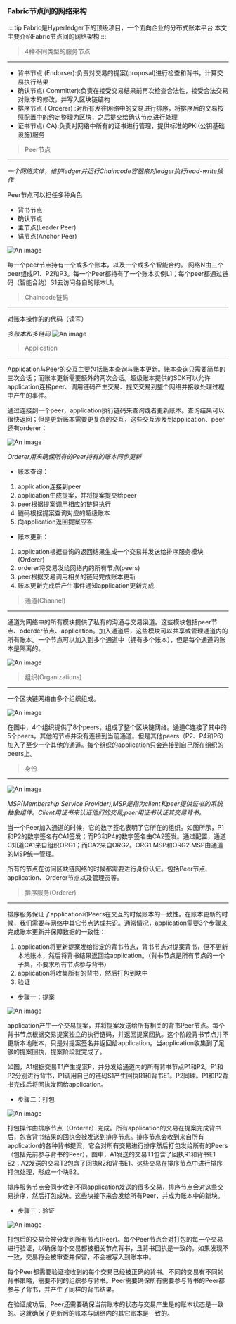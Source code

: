 ### Fabric节点间的网络架构

::: tip Fabric是Hyperledger下的顶级项目，一个面向企业的分布式账本平台
本文主要介绍Fabric节点间的网络架构
:::

> 4种不同类型的服务节点
---
- 背书节点 (Endorser):负责对交易的提案(proposal)进行检查和背书，计算交易执行结果
- 确认节点( Committer):负责在接受交易结果前再次检查合法性，接受合法交易对账本的修改，并写入区块链结构
- 排序节点 ( Orderer) :对所有发往网络中的交易进行排序，将排序后的交易按照配置中的约定整理为区块，之后提交给确认节点进行处理
- 证书节点( CA):负责对网络中所有的证书进行管理，提供标准的PKI(公钥基础设施)服务

>Peer节点
---
*一个网络实体，维护ledger并运行Chaincode容器来对ledger执行read-write操作*

Peer节点可以担任多种角色

- 背书节点
- 确认节点
- 主节点(Leader Peer)
- 锚节点(Anchor Peer)

![An image](../../assets/images/Blockchain/fabric_peer1.png)

每一个peer节点持有一个或多个账本，以及一个或多个智能合约。
网络N由三个peer组成P1、P2和P3。每一个Peer都持有了一个账本实例L1；每个peer都通过链码（智能合约）S1去访问各自的账本L1。


>Chaincode链码
---
对账本操作的的代码（读写）

*多账本和多链码*
![An image](../../assets/images/Blockchain/fabric_peer2.png)

>Application
---
Application与Peer的交互主要包括账本查询与账本更新。账本查询只需要简单的三次会话；而账本更新需要额外的两次会话。超级账本提供的SDK可以允许application连接peer、调用链码产生交易、提交交易到整个网络并接收处理过程中产生的事件。

通过连接到一个peer，application执行链码来查询或者更新账本。查询结果可以很快返回；但是更新账本需要更复杂的交互，这些交互涉及到application、peer还有orderer：

![An image](../../assets/images/Blockchain/fabric_peer3.png)

*Orderer用来确保所有的Peer持有的账本同步更新*

- 账本查询：
1. application连接到peer
2. application生成提案，并将提案提交给peer
3. peer根据提案调用相应的链码执行
4. 链码根据提案查询对应的超级账本
5. 向application返回提案应答

- 账本更新：
1. application根据查询的返回结果生成一个交易并发送给排序服务模块(Orderer)
2. orderer将交易发给网络内的所有节点(peers)
3. peer根据交易调用相关的链码完成账本更新
4. 账本更新完成后产生事件通知application更新完成

>通道(Channel)
---
通道为网络中的所有模块提供了私有的沟通与交易渠道。这些模块包括peer节点、oderder节点、application。加入通道后，这些模块可以共享或管理通道内的所有账本。一个节点可以加入到多个通道中（拥有多个账本），但是每个通道的账本是隔离的。

![An image](../../assets/images/Blockchain/fabric_peer4.png)

>组织(Organizations)
---
一个区块链网络由多个组织组成。

![An image](../../assets/images/Blockchain/fabric_peer5.png)

在图中，4个组织提供了8个peers，组成了整个区块链网络。通道C连接了其中的5个peers，其他的节点并没有连接到当前通道。但是其他peers（P2、P4和P6）加入了至少一个其他的通道。每个组织的application只会连接到自己所在组织的peers上。

>身份
---
![An image](../../assets/images/Blockchain/fabric_peer6.png)

*MSP(Membership Service Provider),MSP是指为client和peer提供证书的系统抽象组件。Client用证书来认证他们的交易;peer用证书认证其交易背书。*

当一个Peer加入通道的时候，它的数字签名表明了它所在的组织。如图所示，P1和P2的数字签名有CA1签发；而P3和P4的数字签名由CA2签发。通过配置，通道C知道CA1来自组织ORG1；而CA2来自ORG2。ORG1.MSP和ORG2.MSP由通道的MSP统一管理。

所有的节点在访问区块链网络的时候都需要进行身份认证。包括Peer节点、application、Orderer节点以及管理员等。

>排序服务(Orderer)
---
排序服务保证了application和Peers在交互的时候账本的一致性。在账本更新的时候，我们需要与网络中其它节点达成共识。通常情况，application需要3个步骤来完成账本更新并保障数据的一致性：

1. application将更新提案发给指定的背书节点，背书节点对提案背书，但不更新本地账本，然后将背书结果返回给application。（背书节点是所有节点的一个子集，不要求所有节点参与背书）
2. application将收集所有的背书，然后打包到块中
3. 验证

- 步骤一：提案

![An image](../../assets/images/Blockchain/fabric_peer7.png)

application产生一个交易提案，并将提案发送给所有相关的背书Peer节点。每个背书节点根据交易提案独立的执行链码，并返回提案回执。这个阶段背书节点并不更新本地账本，只是对提案签名并返回给application。当application收集到了足够的提案回执，提案阶段就完成了。

如图，A1根据交易T1产生提案P，并分发给通道内的所有背书节点P1和P2。P1和P2分别进行背书，P1调用自己的链码S1产生回执R1和背书E1。P2同理。P1和P2背书完成后将回执发回给application。


- 步骤二：打包

![An image](../../assets/images/Blockchain/fabric_peer8.png)

打包操作由排序节点（Orderer）完成。所有application的交易在提案完成背书后，包含背书结果的回执会被发送到排序节点。排序节点会收到来自所有application的各种背书提案，它会对所有交易进行排序然后打包发给所有的Peers（包括先前参与背书的Peer），图中，A1发送的交易T1包含了回执R1和背书E1 E2；A2发送的交易T2包含了回执R2和背书E1。这些交易在排序节点中进行排序打包处理，形成一个块B2。

排序服务节点会同步收到不同application发送的很多交易，排序节点会对这些交易排序，然后打包成块。这些块接下来会发给所有Peer，并成为账本中的新块。


- 步骤三：验证

![An image](../../assets/images/Blockchain/fabric_peer9.png)

打包后的交易会被分发到所有节点(Peer)。每个Peer节点会对打包的每一个交易进行验证，以确保每个交易都被相关节点背书，且背书回执是一致的。如果发现不一致，交易将会被审查并保留，不会被写入到账本中。


每个Peer都需要验证接收到的每个交易已经被正确的背书。不同的交易有不同的背书策略，需要不同的组织参与背书。Peer需要确保所有需要参与背书的Peer都参与了背书，并产生了同样的背书结果。

在验证成功后，Peer还需要确保当前账本的状态与交易产生是的账本状态是一致的。这就确保了更新后的账本与网络内的其它账本是一致的。
